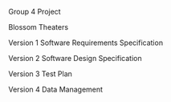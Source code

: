 Group 4 Project

Blossom Theaters

Version 1 
Software Requirements Specification

Version 2 
Software Design Specification

Version 3
Test Plan

Version 4 
Data Management
